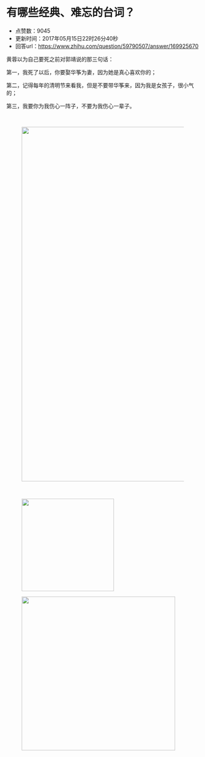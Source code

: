# 有哪些经典、难忘的台词？
- 点赞数：9045
- 更新时间：2017年05月15日22时26分40秒
- 回答url：https://www.zhihu.com/question/59790507/answer/169925670
<body>
 <p data-pid="BLUHx6i4">黄蓉以为自己要死之前对郭靖说的那三句话：</p>
 <p data-pid="8NIpBqjz">第一，我死了以后，你要娶华筝为妻，因为她是真心喜欢你的；</p>
 <p data-pid="vxh74sLw">第二，记得每年的清明节来看我，但是不要带华筝来，因为我是女孩子，很小气的；</p>
 <p data-pid="KpD7lJvB">第三，我要你为我伤心一阵子，不要为我伤心一辈子。</p>
 <br>
 <figure>
  <img src="https://pic1.zhimg.com/50/v2-ce8d56aabd60ee1a08c370ea6180a039_720w.jpg?source=1940ef5c" data-rawwidth="924" data-rawheight="1432" data-original-token="v2-ce8d56aabd60ee1a08c370ea6180a039" class="origin_image zh-lightbox-thumb" width="924" data-original="https://picx.zhimg.com/v2-ce8d56aabd60ee1a08c370ea6180a039_r.jpg?source=1940ef5c">
 </figure>
 <br>
 <figure>
  <img src="https://pic1.zhimg.com/50/v2-86e14013de72664c5251d9e48ca330f3_720w.jpg?source=1940ef5c" data-rawwidth="241" data-rawheight="300" data-original-token="v2-86e14013de72664c5251d9e48ca330f3" class="content_image" width="241">
 </figure>
 <figure>
  <img src="https://pica.zhimg.com/50/v2-c087d4b6b36e4d665942657e059a25e5_720w.jpg?source=1940ef5c" data-rawwidth="401" data-rawheight="300" data-original-token="v2-c087d4b6b36e4d665942657e059a25e5" class="content_image" width="401">
 </figure>
</body>